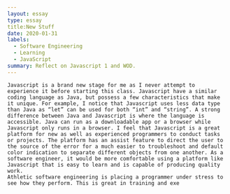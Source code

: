 ```yaml
---
layout: essay
type: essay
title:New Stuff
date: 2020-01-31
labels:
  - Software Engineering
  - Learning
  - JavaScript
summary: Reflect on Javascript 1 and WOD.
---
```

	Javascript is a brand new stage for me as I never attempt to experience it before starting this class. Javascript have a similar coding language as Java, but possess a few characteristics that make it unique. For example, I notice that Javascript uses less data type than Java as “let” can be used for both “int” and “string”. A strong difference between Java and Javascript is where the language is accessible. Java can run as a downloadable app or a browser while Javascript only runs in a browser. I feel that Javascript is a great platform for new as well as experienced programmers to conduct tasks or projects. The platform has an assist feature to direct the user to the source of the error for a much easier to troubleshoot and default color indication to separate different objects from one another. As a software engineer, it would be more comfortable using a platform like Javascript that is easy to learn and is capable of producing quality work. 
	Athletic software engineering is placing a programmer under stress to see how they perform. This is great in training and exe

